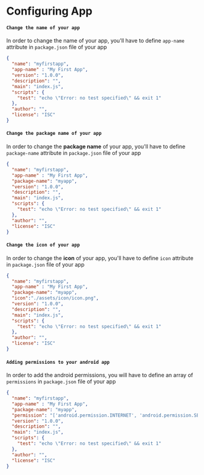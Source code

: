 # Configuring App
#### `Change the name of your app`
In order to change the name of your app, you'll have to define `app-name` attribute in `package.json` file of your app

```json
{
  "name": "myfirstapp",
  "app-name" : "My First App",
  "version": "1.0.0",
  "description": "",
  "main": "index.js",
  "scripts": {
    "test": "echo \"Error: no test specified\" && exit 1"
  },
  "author": "",
  "license": "ISC"
}
```

#### `Change the package name of your app`
In order to change the **package name** of your app, you'll have to define `package-name` attribute in `package.json` file of your app

```json
{
  "name": "myfirstapp",
  "app-name" : "My First App",
  "package-name": "myapp",
  "version": "1.0.0",
  "description": "",
  "main": "index.js",
  "scripts": {
    "test": "echo \"Error: no test specified\" && exit 1"
  },
  "author": "",
  "license": "ISC"
}
```

#### `Change the icon of your app`
In order to change the **icon** of your app, you'll have to define `icon` attribute in `package.json` file of your app

```json
{
  "name": "myfirstapp",
  "app-name" : "My First App",
  "package-name": "myapp",
  "icon":"./assets/icon/icon.png",
  "version": "1.0.0",
  "description": "",
  "main": "index.js",
  "scripts": {
    "test": "echo \"Error: no test specified\" && exit 1"
  },
  "author": "",
  "license": "ISC"
}
```

#### `Adding permissions to your android app`
In order to add the android permissions, you will have to define an array of `permissions` in `package.json` file of your app

```json
{
  "name": "myfirstapp",
  "app-name" : "My First App",
  "package-name": "myapp",
  "permission": "['android.permission.INTERNET', 'android.permission.SEND_SMS']",
  "version": "1.0.0",
  "description": "",
  "main": "index.js",
  "scripts": {
    "test": "echo \"Error: no test specified\" && exit 1"
  },
  "author": "",
  "license": "ISC"
}
```
